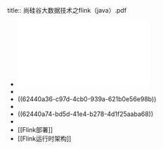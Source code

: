 title:: 尚硅谷大数据技术之flink（java）.pdf

- ![尚硅谷大数据技术之flink（java）.pdf](../assets/尚硅谷大数据技术之flink（java）_1648619528234_0.pdf)
-
- ((62440a36-c97d-4cb0-939a-621b0e56e98b))
-
- ((62440a74-bd5d-41e4-b278-4d1f25aaba68))
-
- [[Flink部署]]
- [[Flink运行时架构]]